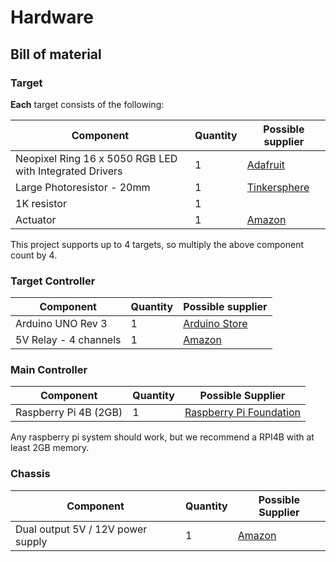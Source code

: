 # Hardware

## Bill of material

### Target

**Each** target consists of the following:

| Component                                               | Quantity | Possible supplier                                            |
| ------------------------------------------------------- | -------- | ------------------------------------------------------------ |
| Neopixel Ring 16 x 5050 RGB LED with Integrated Drivers | 1        | [Adafruit](https://www.adafruit.com/product/1463)            |
| Large Photoresistor - 20mm                              | 1        | [Tinkersphere](https://tinkersphere.com/sensors/2185-large-photoresistor-20mm.html) |
| 1K resistor                                             | 1        |                                                              |
| Actuator                                                | 1        | [Amazon](https://www.amazon.com/dp/B07FY9KXB5/ref=cm_sw_em_r_mt_dp_U_GsiWEbMZS77H9) |

This project supports up to 4 targets, so multiply the above component count by 4.

### Target Controller

| Component             | Quantity | Possible supplier                                            |
| --------------------- | -------- | ------------------------------------------------------------ |
| Arduino UNO Rev 3     | 1        | [Arduino Store](https://store.arduino.cc/usa/arduino-uno-rev3) |
| 5V Relay - 4 channels | 1        | [Amazon](https://www.amazon.com/dp/B00KTEN3TM/ref=cm_sw_em_r_mt_dp_U_OviWEbK5ZWK2H) |

### Main Controller

| Component             | Quantity | Possible Supplier                                            |
| --------------------- | -------- | ------------------------------------------------------------ |
| Raspberry Pi 4B (2GB) | 1        | [Raspberry Pi Foundation](https://www.raspberrypi.org/products/raspberry-pi-4-model-b/) |

Any raspberry pi system should work, but we recommend a RPI4B with at least 2GB memory.

### Chassis

| Component                         | Quantity | Possible Supplier                                            |
| --------------------------------- | -------- | ------------------------------------------------------------ |
| Dual output 5V / 12V power supply | 1        | [Amazon](https://www.amazon.com/dp/B07RT54H9V/ref=cm_sw_em_r_mt_dp_U_pAiWEbQV0GEES) |

